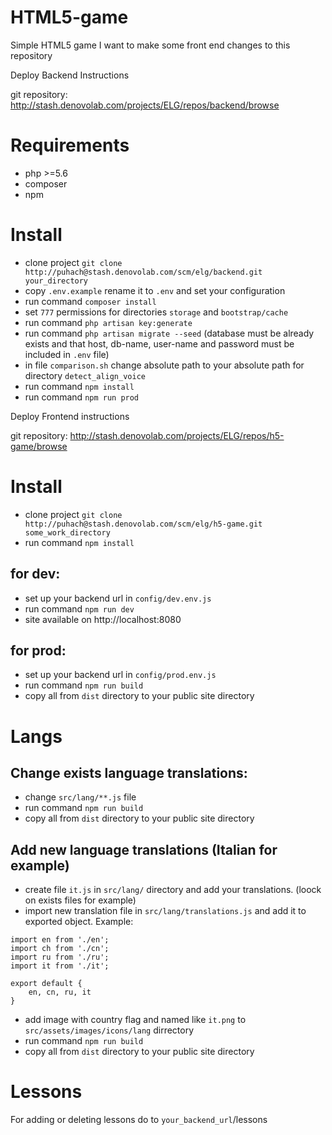 # HTML5-game
Simple HTML5 game
I want to make some front end changes to this repository

Deploy Backend Instructions

git repository: http://stash.denovolab.com/projects/ELG/repos/backend/browse

Requirements
=============
- php >=5.6
- composer
- npm

Install
=============

- clone project `git clone http://puhach@stash.denovolab.com/scm/elg/backend.git your_directory`
- copy `.env.example` rename it to `.env` and set your configuration
- run command `composer install`
- set `777` permissions for directories `storage` and `bootstrap/cache`
- run command `php artisan key:generate`
- run command `php artisan migrate --seed` (database must be already exists and that host, db-name, user-name and password must be included in `.env` file)
- in file `comparison.sh` change absolute path to your absolute path for directory `detect_align_voice`
- run command `npm install`
- run command `npm run prod`

Deploy Frontend instructions

git repository: http://stash.denovolab.com/projects/ELG/repos/h5-game/browse

Install
=======

- clone project `git clone http://puhach@stash.denovolab.com/scm/elg/h5-game.git some_work_directory`
- run command `npm install`

for dev:
--------------

- set up your backend url in `config/dev.env.js`
- run command `npm run dev`
- site available on http://localhost:8080

for prod:
---------------

- set up your backend url in `config/prod.env.js`
- run command `npm run build`
- copy all from `dist` directory to your public site directory


Langs
===========

Change exists language translations:
-----------------

- change `src/lang/**.js` file
- run command `npm run build`
- copy all from `dist` directory to your public site directory

Add new language translations (Italian for example)
---------------

- create file `it.js` in `src/lang/` directory and add your translations. (loock on exists files for example)
- import new translation file in `src/lang/translations.js` and add it to exported object. Example:

```
import en from './en';
import ch from './cn';
import ru from './ru';
import it from './it';

export default {
    en, cn, ru, it
}
```

- add image with country flag and named like `it.png` to `src/assets/images/icons/lang` dirrectory
- run command `npm run build`
- copy all from `dist` directory to your public site directory

Lessons
========
For adding or deleting lessons do to `your_backend_url`/lessons
